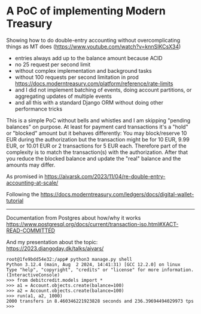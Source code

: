 # A PoC of implementing Modern Treasury 

Showing how to do double-entry accounting without overcomplicating things as MT does (https://www.youtube.com/watch?v=knnSIKCsX34)

- entries always add up to the balance amount because ACID
- no 25 request per second limit
- without complex implementation and background tasks
- without 100 requests per second limitation in prod https://docs.moderntreasury.com/platform/reference/rate-limits
- and I did not implement batching of events, doing account partitions, or aggregating updates of multiple events
- and all this with a standard Django ORM without doing other performance tricks

This is a simple PoC without bells and whistles and I am skipping "pending balances" on purpose. At least for payment card transactions it's a  "hold" or "blocked" amount but it behaves differently: You may block/reserve 10 EUR during the authorization but the transaction might be for 10 EUR, 9.99 EUR, or 10.01 EUR or 2 transactions for 5 EUR each. Therefore part of the complexity is to match the transaction(s) with the authorization. After that you reduce the blocked balance and update the "real" balance and the amounts may differ.

As promised in https://aivarsk.com/2023/11/04/re-double-entry-accounting-at-scale/

Following the https://docs.moderntreasury.com/ledgers/docs/digital-wallet-tutorial

-----------------------------------------


Documentation from Postgres about how/why it works
https://www.postgresql.org/docs/current/transaction-iso.html#XACT-READ-COMMITTED

And my presentation about the topic:
https://2023.djangoday.dk/talks/aivars/

```
root@1fe9bdd54e32:/app# python3 manage.py shell
Python 3.12.4 (main, Aug  2 2024, 14:41:31) [GCC 12.2.0] on linux
Type "help", "copyright", "credits" or "license" for more information.
(InteractiveConsole)
>>> from debitcredit.models import *
>>> a1 = Account.objects.create(balance=100)
>>> a2 = Account.objects.create(balance=100)
>>> run(a1, a2, 1000)
2000 transfers in 8.460346221923828 seconds and 236.39694494029973 tps
>>>
```
